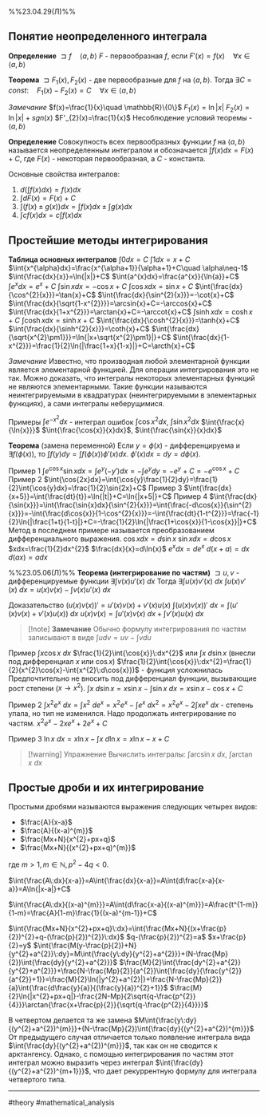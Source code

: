 %%23.04.29(Л)%%
## Понятие неопределенного интеграла
**Определение**
$\sqsupset f\quad \langle a,b\rangle$
$F$ - первообразная $f$, если $F'(x)=f(x)\quad \forall x\in \langle a,b\rangle$

**Теорема**
$\sqsupset F_{1}(x),F_{2}(x)$ - две первообразные для $f$ на $\langle a,b\rangle$.
Тогда $\exists C=const:\quad F_{1}(x)-F_{2}(x)=C\quad \forall x\in\langle a,b\rangle$

*Замечание*
$f(x)=\frac{1}{x}\quad \mathbb{R}\{0\}$
$F_{1}(x)=\ln{|x|}$
$F_{2}(x)=\ln{|x|}+sgn(x)$
$F'_{2}(x)=\frac{1}{x}$
Несоблюдение условий теоремы - $\langle a,b\rangle$

**Определение**
Совокупность всех первообразных функции $f$ на $\langle a,b\rangle$ называется неопределенным интегралом и обозначается $\int{f(x)dx}=F(x)+C$, где $F(x)$ - некоторая первообразная, а $C$ - константа.

Основные свойства интегралов:
1. $d(\int{f(x)dx})=f(x)dx$
2. $\int{dF(x)}=F(x)+C$
3. $\int{(f(x)\pm g(x))dx}=\int{f(x)dx}\pm\int{g(x)dx}$
4. $\int{cf(x)dx}=c\int{f(x)dx}$

## Простейшие методы интегрирования
**Таблица основных интегралов**
$\int{0dx}=C$
$\int{1dx}=x+C$
$\int{x^{\alpha}dx}=\frac{x^{\alpha+1}}{\alpha+1}+C\quad \alpha\neq-1$
$\int{\frac{dx}{x}}=\ln{|x|}+C$
$\int{a^{x}dx}=\frac{a^{x}}{\ln{a}}+C$
$\int{e^{x}dx}=e^{x}+C$
$\int{\sin{x}dx}=-\cos{x}+C$
$\int{\cos{x}dx}=\sin{x}+C$
$\int{\frac{dx}{\cos^{2}{x}}}=\tan{x}+C$
$\int{\frac{dx}{\sin^{2}{x}}}=-\cot{x}+C$
$\int{\frac{dx}{\sqrt{1-x^{2}}}}=\arcsin{x}+C=-\arccos{x}+C$
$\int{\frac{dx}{1+x^{2}}}=\arctan{x}+C=-\arccot{x}+C$
$\int{\sinh{x}dx}=\cosh{x}+C$
$\int{\cosh{x}dx}=\sinh{x}+C$
$\int{\frac{dx}{\cosh^{2}{x}}}=\tanh{x}+C$
$\int{\frac{dx}{\sinh^{2}{x}}}=\coth{x}+C$
$\int{\frac{dx}{\sqrt{x^{2}\pm1}}}=\ln{|x+\sqrt{x^{2}\pm1}|}+C$
$\int{\frac{dx}{1-x^{2}}}=\frac{1}{2}\ln{|\frac{1+x}{1-x}|}+C=\arcth{x}+C$

*Замечание*
Известно, что производная любой элементарной функции является элементарной функцией. Для операции интегрирования это не так. Можно доказать, что интегралы некоторых элементарных функций не являются элементарными. Такие функции называются неинтегрируемыми в квадратурах (неинтегрируемыми в элементарных функциях), а сами интегралы неберущимися.

Примеры
$\int{e^{-x^{2}}dx}$ - интеграл ошибок
$\int{\cos{x^{2}}dx}$, $\int{\sin{x^{2}}dx}$
$\int{\frac{x}{\ln{x}}}$
$\int{\frac{\cos{x}}{x}dx}$, $\int{\frac{\sin{x}}{x}dx}$

**Теорема** (замена переменной)
Если $y=\phi(x)$ - дифференцируема и $\exists f(\phi(x))$, то $\int{f(y)dy}=\int{f(\phi(x))\phi'(x)dx}$. $\phi'(x)dx=dy=d\phi(x)$.

Пример 1
$\int{e^{\cos{x}}\sin{x}dx}=\int{e^{y}(-y')dx}=-\int{e^{y}dy}=-e^{y}+C=-e^{\cos{x}}+C$
Пример 2
$\int{\cos{2x}dx}=\int{\cos{y}\frac{1}{2}dy}=\frac{1}{2}\int{\cos{y}dx}=\frac{1}{2}\sin{2x}+C$
Пример 3
$\int{\frac{dx}{x+5}}=\int{\frac{dt}{t}}=\ln{|t|}+C=\ln{|x+5|}+C$
Пример 4
$\int{\frac{dx}{\sin{x}}}=\int{\frac{\sin{x}dx}{\sin^{2}{x}}}=\int{\frac{-d\cos{x}}{\sin^{2}{x}}}=-\int{\frac{d\cos{x}}{1-\cos^{2}{x}}}=-\int{\frac{dt}{1-t^{2}}}=\frac{-1}{2}\ln{|\frac{1+t}{1-t}|}+C=-\frac{1}{2}\ln{|\frac{1+\cos{x}}{1-\cos{x}}|}+C$
Метод в последнем примере называется преобразованием дифференциального выражения.
$\cos{x}dx=d\sin{x}$
$\sin{x}dx=d\cos{x}$
$xdx=\frac{1}{2}dx^{2}$
$\frac{dx}{x}=d\ln{x}$
$e^{x}dx=de^{x}$
$d(x+a)=dx$
$d(ax)=adx$

%%23.05.06(Л)%%
**Теорема (интегрирование по частям)**
$\sqsupset u,v$ - дифференцируемые функции
$\exists\int{v(x)u'(x)}\:dx$
Тогда $\exists\int{u(x)v'(x)}\:dx$
$\int{u(x)v'(x)}\:dx=u(x)v(x)-\int{v(x)u'(x)}\:dx$

Доказательство
$(u(x)v(x))'=u'(x)v(x)+v'(x)u(x)$
$\int{(u(x)v(x))'\:dx}=\int{(u'(x)v(x)+v'(x)u(x))}\:dx$
$u(x)v(x)=\int{u'(x)v(x)}\:dx+\int{v'(x)u(x)}\:dx$

>[!note] **Замечание**
>Обычно формулу интегрирования по частям записывают в виде
>$\int{udv}=uv-\int{vdu}$

Пример
$\int{x\cos{x}}\:dx$
$\frac{1}{2}\int{\cos{x}}\:dx^{2}$ или $\int{x\:d\sin{x}}$ (внесли под дифференциал $x$ или $\cos{x}$)
$\frac{1}{2}\int{\cos{x}}\:dx^{2}=\frac{1}{2}(x^{2}\cos{x}-\int{x^{2}\:d\cos{x}})$ - функция усложнилась
Предпочтительно не вносить под дифференциал функции, вызывающие рост степени ($x\to x^{2}$).
$\int{x\:d\sin{x}}=x\sin{x}-\int{\sin{x}}\:dx=x\sin{x}-\cos{x}+C$

Пример 2
$\int{x^{2}e^{x}\:dx}=\int{x^{2}\:de^{x}}=x^{2}e^{x}-\int{e^{x}\:dx^{2}}=x^{2}e^{x}-2\int{xe^{x}\:dx}$ - степень упала, но тип не изменился. Надо продолжать интегрирование по частям.
$x^{2}e^{x}-2xe^{x}+2e^{x}+C$

Пример 3
$\ln{x\:dx}=x\ln{x}-\int{x\:d\ln{x}}=x\ln{x}-x+C$

>[!warning] Упражнение
>Вычислить интегралы:
>$\int{\arcsin{x}\:dx}$, $\int{\arctan{x}\:dx}$

## Простые дроби и их интегрирование
Простыми дробями называются выражения следующих четырех видов:
- $\frac{A}{x-a}$
- $\frac{A}{(x-a)^{m}}$
- $\frac{Mx+N}{x^{2}+px+q}$
- $\frac{Mx+N}{(x^{2}+px+q)^{m}}$

где $m>1, m\in \mathbb{N}, p^{2}-4q<0$.

$\int{\frac{A\:dx}{x-a}}=A\int{\frac{dx}{x-a}}=A\int{d\frac{x-a}{x-a}}=A\ln{|x-a|}+C$

$\int{\frac{A\:dx}{(x-a)^{m}}}=A\int{d\frac{x-a}{(x-a)^{m}}}=A\frac{t^{1-m}}{1-m}=\frac{A}{1-m}\frac{1}{(x-a)^{m-1}}+C$

$\int{\frac{Mx+N}{x^{2}+px+q}\:dx}=\int{\frac{Mx+N}{(x+\frac{p}{2})^{2}+q-(\frac{p}{2})^{2}}\:dx}$
$q-(\frac{p}{2})^{2}=a$
$x+\frac{p}{2}=y$
$\int{\frac{M(y-\frac{p}{2})+N}{y^{2}+a^{2}}\:dy}=M\int{\frac{y\:dy}{y^{2}+a^{2}}}+(N-\frac{Mp}{2})\int{\frac{dy}{y^{2}+a^{2}}}$
$\frac{M}{2}\int{\frac{dy^{2}+a^{2}}{y^{2}+a^{2}}}+\frac{N-\frac{Mp}{2}}{a^{2}}\int{\frac{dy}{\frac{y^{2}}{a^{2}}+1}}=\frac{M}{2}\ln{|y^{2}+a^{2}|}+\frac{N-\frac{Mp}{2}}{a}\int{\frac{d\frac{y}{a}}{(\frac{y}{a})^{2}+1}}$
$\frac{M}{2}\ln{|x^{2}+px+q|}-\frac{2N-Mp}{2\sqrt{q-\frac{p^{2}}{4}}}\arctan{\frac{x+\frac{p}{2}}{\sqrt{q-\frac{p^{2}}{4}}}}$

В четвертом делается та же замена
$M\int{\frac{y\:dy}{(y^{2}+a^{2})^{m}}}+(N-\frac{Mp}{2})\int{\frac{dy}{(y^{2}+a^{2})^{m}}}$
От предыдущего случая отличается только появление интеграла вида $\int{\frac{dy}{(y^{2}+a^{2})^{m}}}$, так как он не сводится к арктангенсу. Однако, с помощью интегрирования по частям этот интеграл можно выразить через интеграл $\int{\frac{dy}{(y^{2}+a^{2})^{m+1}}}$, что дает рекуррентную формулу для интеграла четвертого типа.

---
#theory #mathematical_analysis 